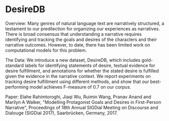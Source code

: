 # DesireDB

Overview: Many genres of natural language text are narratively structured, a testament to our predilection for organizing our experiences as narratives. There is broad consensus that understanding a narrative requires identifying and tracking the goals and desires of the characters and their narrative outcomes.  However, to date, there has been limited work on computational models for this problem.    

The Data: We introduce a new dataset, DesireDB, which includes gold-standard labels for identifying statements of desire, textual evidence for desire fulfillment, and annotations for whether the stated desire is fulfilled given the evidence in the narrative context.  We  report experiments on tracking desire fulfillment using different methods, and show that our best-performing model achieves F-measure of 0.7 on our corpus. 

Paper:
Elahe Rahimtoroghi, Jiaqi Wu, Ruimin Wang, Pranav Anand and Marilyn A Walker, "Modelling Protagonist Goals and Desires in First-Person Narrative", Proceedings of 18th Annual SIGDial Meeting on Discourse and Dialouge (SIGDial 2017), Saarbrücken, Germany, 2017.

